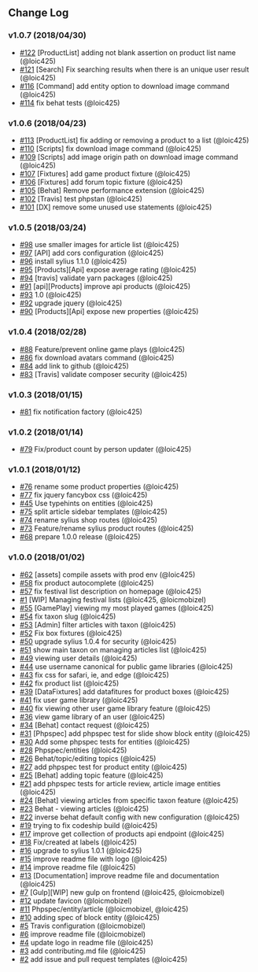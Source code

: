 ## Change Log

### v1.0.7 (2018/04/30)
- [#122](https://github.com/jedisjeux/jedisjeux/pull/122) [ProductList] adding not blank assertion on product list name (@loic425)
- [#121](https://github.com/jedisjeux/jedisjeux/pull/121) [Search] Fix searching results when there is an unique user result (@loic425)
- [#116](https://github.com/jedisjeux/jedisjeux/pull/116) [Command] add entity option to download image command (@loic425)
- [#114](https://github.com/jedisjeux/jedisjeux/pull/114) fix behat tests (@loic425)

### v1.0.6 (2018/04/23)
- [#113](https://github.com/jedisjeux/jedisjeux/pull/113) [ProductList] fix adding or removing a product to a list (@loic425)
- [#110](https://github.com/jedisjeux/jedisjeux/pull/110) [Scripts] fix download image command (@loic425)
- [#109](https://github.com/jedisjeux/jedisjeux/pull/109) [Scripts] add image origin path on download image command (@loic425)
- [#107](https://github.com/jedisjeux/jedisjeux/pull/107) [Fixtures] add game product fixture (@loic425)
- [#106](https://github.com/jedisjeux/jedisjeux/pull/106) [Fixtures] add forum topic fixture (@loic425)
- [#105](https://github.com/jedisjeux/jedisjeux/pull/105) [Behat] Remove performance extension (@loic425)
- [#102](https://github.com/jedisjeux/jedisjeux/pull/102) [Travis] test phpstan (@loic425)
- [#101](https://github.com/jedisjeux/jedisjeux/pull/101) [DX] remove some unused use statements (@loic425)

### v1.0.5 (2018/03/24)
- [#98](https://github.com/Jedisjeux/Jedisjeux/pull/98) use smaller images for article list (@loic425)
- [#97](https://github.com/Jedisjeux/Jedisjeux/pull/97) [API] add cors configuration (@loic425)
- [#96](https://github.com/Jedisjeux/Jedisjeux/pull/96) install sylius 1.1.0 (@loic425)
- [#95](https://github.com/Jedisjeux/Jedisjeux/pull/95) [Products][Api] expose average rating (@loic425)
- [#94](https://github.com/Jedisjeux/Jedisjeux/pull/94) [travis] validate yarn packages (@loic425)
- [#91](https://github.com/Jedisjeux/Jedisjeux/pull/91) [api][Products] improve api products (@loic425)
- [#93](https://github.com/Jedisjeux/Jedisjeux/pull/93) 1.0 (@loic425)
- [#92](https://github.com/Jedisjeux/Jedisjeux/pull/92) upgrade jquery (@loic425)
- [#90](https://github.com/Jedisjeux/Jedisjeux/pull/90) [Products][Api] expose new properties (@loic425)

### v1.0.4 (2018/02/28)
- [#88](https://github.com/jedisjeux/jedisjeux/pull/88) Feature/prevent online game plays (@loic425)
- [#86](https://github.com/jedisjeux/jedisjeux/pull/86) fix download avatars command (@loic425)
- [#84](https://github.com/jedisjeux/jedisjeux/pull/84) add link to github (@loic425)
- [#83](https://github.com/jedisjeux/jedisjeux/pull/83) [Travis] validate composer security (@loic425)

### v1.0.3 (2018/01/15)
- [#81](https://github.com/Jedisjeux/Jedisjeux/pull/81) fix notification factory (@loic425)

### v1.0.2 (2018/01/14)
- [#79](https://github.com/Jedisjeux/Jedisjeux/pull/79) Fix/product count by person updater (@loic425)

### v1.0.1 (2018/01/12)
- [#76](https://github.com/Jedisjeux/Jedisjeux/pull/76) rename some product properties (@loic425)
- [#77](https://github.com/Jedisjeux/Jedisjeux/pull/77) fix jquery fancybox css (@loic425)
- [#45](https://github.com/Jedisjeux/Jedisjeux/pull/45) Use typehints on entities (@loic425)
- [#75](https://github.com/Jedisjeux/Jedisjeux/pull/75) split article sidebar templates (@loic425)
- [#74](https://github.com/Jedisjeux/Jedisjeux/pull/74) rename sylius shop routes (@loic425)
- [#73](https://github.com/Jedisjeux/Jedisjeux/pull/73) Feature/rename sylius product routes (@loic425)
- [#68](https://github.com/Jedisjeux/Jedisjeux/pull/68) prepare 1.0.0 release (@loic425)

### v1.0.0 (2018/01/02)
- [#62](https://github.com/jedisjeux/jedisjeux/pull/62) [assets] compile assets with prod env (@loic425)
- [#58](https://github.com/jedisjeux/jedisjeux/pull/58) fix product autocomplete (@loic425)
- [#57](https://github.com/jedisjeux/jedisjeux/pull/57) fix festival list description on homepage (@loic425)
- [#1](https://github.com/jedisjeux/jedisjeux/pull/1) [WIP] Managing festival lists (@loic425, @loicmobizel)
- [#55](https://github.com/jedisjeux/jedisjeux/pull/55) [GamePlay] viewing my most played games (@loic425)
- [#54](https://github.com/jedisjeux/jedisjeux/pull/54) fix taxon slug (@loic425)
- [#53](https://github.com/jedisjeux/jedisjeux/pull/53) [Admin] filter articles with taxon (@loic425)
- [#52](https://github.com/jedisjeux/jedisjeux/pull/52) Fix box fixtures (@loic425)
- [#50](https://github.com/jedisjeux/jedisjeux/pull/50) upgrade sylius 1.0.4 for security (@loic425)
- [#51](https://github.com/jedisjeux/jedisjeux/pull/51) show main taxon on managing articles list (@loic425)
- [#49](https://github.com/jedisjeux/jedisjeux/pull/49) viewing user details (@loic425)
- [#44](https://github.com/jedisjeux/jedisjeux/pull/44) use username canonical for public game libraries (@loic425)
- [#43](https://github.com/jedisjeux/jedisjeux/pull/43) fix css for safari, ie, and edge (@loic425)
- [#42](https://github.com/jedisjeux/jedisjeux/pull/42) fix product list (@loic425)
- [#39](https://github.com/jedisjeux/jedisjeux/pull/39) [DataFixtures] add datafitures for product boxes (@loic425)
- [#41](https://github.com/jedisjeux/jedisjeux/pull/41) fix user game library (@loic425)
- [#40](https://github.com/jedisjeux/jedisjeux/pull/40) fix viewing other user game library feature (@loic425)
- [#36](https://github.com/jedisjeux/jedisjeux/pull/36) view game library of an user (@loic425)
- [#34](https://github.com/jedisjeux/jedisjeux/pull/34) [Behat] contact request (@loic425)
- [#31](https://github.com/jedisjeux/jedisjeux/pull/31) [Phpspec] add phpspec test for slide show block entity (@loic425)
- [#30](https://github.com/jedisjeux/jedisjeux/pull/30) Add some phpspec tests for entities (@loic425)
- [#28](https://github.com/jedisjeux/jedisjeux/pull/28) Phpspec/entities (@loic425)
- [#26](https://github.com/jedisjeux/jedisjeux/pull/26) Behat/topic/editing topics (@loic425)
- [#27](https://github.com/jedisjeux/jedisjeux/pull/27) add phpspec test for product entity (@loic425)
- [#25](https://github.com/jedisjeux/jedisjeux/pull/25) [Behat] adding topic feature (@loic425)
- [#21](https://github.com/jedisjeux/jedisjeux/pull/21) add phpspec tests for article review, article image entities (@loic425)
- [#24](https://github.com/jedisjeux/jedisjeux/pull/24) [Behat] viewing articles from specific taxon feature (@loic425)
- [#23](https://github.com/jedisjeux/jedisjeux/pull/23) Behat - viewing articles (@loic425)
- [#22](https://github.com/jedisjeux/jedisjeux/pull/22) inverse behat default config with new configuration (@loic425)
- [#19](https://github.com/jedisjeux/jedisjeux/pull/19) trying to fix codeship build (@loic425)
- [#17](https://github.com/jedisjeux/jedisjeux/pull/17) improve get collection of products api endpoint (@loic425)
- [#18](https://github.com/jedisjeux/jedisjeux/pull/18) Fix/created at labels (@loic425)
- [#16](https://github.com/jedisjeux/jedisjeux/pull/16) upgrade to sylius 1.0.1 (@loic425)
- [#15](https://github.com/jedisjeux/jedisjeux/pull/15) improve readme file with logo (@loic425)
- [#14](https://github.com/jedisjeux/jedisjeux/pull/14) improve readme file (@loic425)
- [#13](https://github.com/jedisjeux/jedisjeux/pull/13) [Documentation] improve readme file and documentation (@loic425)
- [#7](https://github.com/jedisjeux/jedisjeux/pull/7) [Gulp][WIP] new gulp on frontend (@loic425, @loicmobizel)
- [#12](https://github.com/jedisjeux/jedisjeux/pull/12) update favicon (@loicmobizel)
- [#11](https://github.com/jedisjeux/jedisjeux/pull/11) Phpspec/entity/article (@loicmobizel, @loic425)
- [#10](https://github.com/jedisjeux/jedisjeux/pull/10) adding spec of block entity (@loic425)
- [#5](https://github.com/jedisjeux/jedisjeux/pull/5) Travis configuration (@loicmobizel)
- [#6](https://github.com/jedisjeux/jedisjeux/pull/6) improve readme file (@loicmobizel)
- [#4](https://github.com/jedisjeux/jedisjeux/pull/4) update logo in readme file (@loic425)
- [#3](https://github.com/jedisjeux/jedisjeux/pull/3) add contributing.md file (@loic425)
- [#2](https://github.com/jedisjeux/jedisjeux/pull/2) add issue and pull request templates (@loic425)